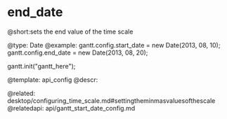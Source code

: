 end_date
=============
@short:sets the  end value of the time scale
	

@type: Date
@example:
gantt.config.start_date = new Date(2013, 08, 10);
gantt.config.end_date = new Date(2013, 08, 20);
 
gantt.init("gantt_here");


@template:	api_config
@descr:


@related:
	desktop/configuring_time_scale.md#settingtheminmasvaluesofthescale
@relatedapi:
	api/gantt_start_date_config.md
